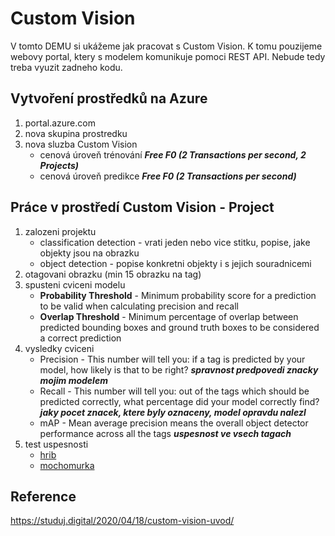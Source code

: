 # Custom Vision

V tomto DEMU si ukážeme jak pracovat s Custom Vision. K tomu pouzijeme webovy portal, ktery s modelem komunikuje pomoci REST API. Nebude tedy treba vyuzit zadneho kodu.

## Vytvoření prostředků na Azure

1. portal.azure.com
2. nova skupina prostredku
3. nova sluzba Custom Vision
   - cenová úroveň trénování ***Free F0 (2 Transactions per second, 2 Projects)***
   - cenová úroveň predikce ***Free F0 (2 Transactions per second)***

## Práce v prostředí Custom Vision - Project

1. zalozeni projektu
   - classification detection - vrati jeden nebo vice stitku, popise, jake objekty jsou na obrazku
   - object detection - popise konkretni objekty i s jejich souradnicemi
2. otagovani obrazku (min 15 obrazku na tag)
3. spusteni cviceni modelu
   - **Probability Threshold** - Minimum probability score for a prediction to be valid when calculating precision and recall
   - **Overlap Threshold** - Minimum percentage of overlap between predicted bounding boxes and ground truth boxes to be considered a correct prediction
3. vysledky cviceni
   - Precision - This number will tell you: if a tag is predicted by your model, how likely is that to be right? ***spravnost predpovedi znacky mojim modelem***
   - Recall - This number will tell you: out of the tags which should be predicted correctly, what percentage did your model correctly find? ***jaky pocet znacek, ktere byly oznaceny, model opravdu nalezl***
   - mAP - Mean average precision means the overall object detector performance across all the tags ***uspesnost ve vsech tagach***
4. test uspesnosti
   - [hrib](https://www.muzeumcb.cz/wysiwyg_thumbs/3/276/Butyriboletus-regius-1982-09-17-JN-n-560x373.jpg)
   - [mochomurka](https://upload.wikimedia.org/wikipedia/commons/a/a8/M%C5%A1eno%2C_Deb%C5%99%2C_Muchom%C5%AFrka_s_popelnic%C3%AD.jpg)

## Reference

https://studuj.digital/2020/04/18/custom-vision-uvod/